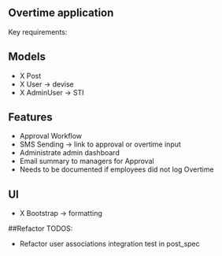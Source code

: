 ## Overtime application

Key requirements:

## Models
- X Post
- X User -> devise
- X AdminUser -> STI

## Features
- Approval Workflow
- SMS Sending -> link to approval or overtime input
- Administrate admin dashboard
- Email summary to managers for Approval
- Needs to be documented if employees did not log Overtime

## UI
-  X Bootstrap -> formatting


##Refactor TODOS:
- Refactor user associations integration test in post_spec
